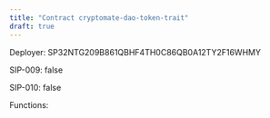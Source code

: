 ```yaml
---
title: "Contract cryptomate-dao-token-trait"
draft: true
---
```

Deployer: SP32NTG209B861QBHF4TH0C86QB0A12TY2F16WHMY

SIP-009: false

SIP-010: false

Functions:


